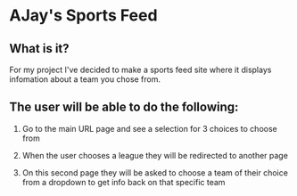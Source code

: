 # AJay's Sports Feed

## What is it? ## 
 For my project I've decided to make a sports feed site where it displays infomation about a team you chose from. 

## The user will be able to do the following:

1. Go to the main URL page and see a selection for 3 choices to choose from 

2. When the user chooses a league they will be redirected to another page 

3. On this second page they will be asked to choose a team of their choice from a dropdown to get info back on that specific team





